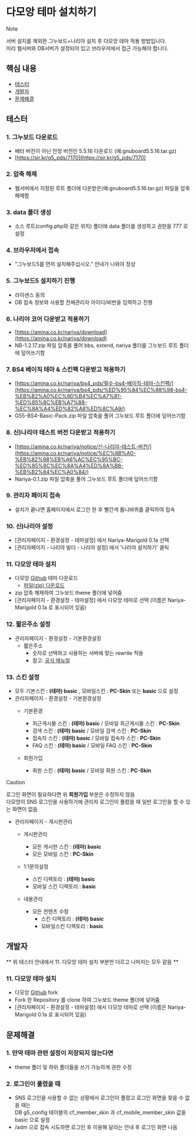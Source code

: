 # 다모앙 테마 설치하기

> [!NOTE]
> 서버 설치를 제외한 그누보드+나리야 설치 후 다모앙 테마 적용 방법입니다.  
> 미리 웹서버와 DB서버가 설정되어 있고 브라우저에서 접근 가능해야 합니다.

## 핵심 내용
- <a href="#테스터">테스터</a>  
- [개발자](#개발자)  
- [문제해결](#문제해결)  

## 테스터
### 1. 그누보드 다운로드
 - 베타 버전이 아닌 안정 버전인 5.5.16 다운로드 (예:gnuboard5.5.16.tar.gz)
 - [https://sir.kr/g5_pds/7170](https://sir.kr/g5_pds/7170)

### 2. 압축 해제
 - 웹서버에서 지정된 루트 폴더에 다운받은(예:gnuboard5.5.16.tar.gz) 파일을 압축 해제함

### 3. data 폴더 생성
 - 소스 루트(config.php와 같은 위치) 폴더에 data 폴더를 생성하고 권한을 777 로 설정

### 4. 브라우저에서 접속
 - "그누보드5를 먼저 설치해주십시오." 안내가 나와야 정상

### 5. 그누보드5 설치하기 진행
 - 라이센스 동의
 - DB 접속 정보와 사용할 전체관리자 아이디/비번을 입력하고 진행

### 6. 나리야 코어 다운받고 적용하기
 - [https://amina.co.kr/nariya/download](https://amina.co.kr/nariya/download)
 - NB-1.2.17.zip 파일 압축을 풀어 bbs, extend, nariya 폴더를 그누보드 루트 폴더에 덮어쓰기함

### 7. BS4 베이직 테마 & 스킨팩 다운받고 적용하기
 - [https://amina.co.kr/nariya/bs4_pds/필수-bs4-베이직-테마-스킨팩/](https://amina.co.kr/nariya/bs4_pds/%ED%95%84%EC%88%98-bs4-%EB%B2%A0%EC%9D%B4%EC%A7%81-%ED%85%8C%EB%A7%88-%EC%8A%A4%ED%82%A8%ED%8C%A9/)
 - G55-BS4-Basic-Pack.zip 파일 압축을 풀어 그누보드 루트 폴더에 덮어쓰기함

### 8. 신)나리야 테스트 버전 다운받고 적용하기
- [https://amina.co.kr/nariya/notice/신-나리야-테스트-버전/](https://amina.co.kr/nariya/notice/%EC%8B%A0-%EB%82%98%EB%A6%AC%EC%95%BC-%ED%85%8C%EC%8A%A4%ED%8A%B8-%EB%B2%84%EC%A0%84/)
 - Nariya-0.1.zip 파일 압축을 풀어 그누보드 루트 폴더에 덮어쓰기함

### 9. 관리자 페이지 접속
- 설치가 끝나면 홈페이지에서 로그인 한 후 빨간색 톱니바퀴를 클릭하여 접속

### 10. 신)나리야 설정
 - [관리자페이지 - 환경설정 - 테마설정] 에서 Nariya-Marigold 0.1a 선택
 - [관리자페이지 - 나리야 빌더 - 나리야 설정] 에서 '나리야 설치하기' 클릭

### 11. 다모앙 테마 설치
 - 다모앙 [Github](https://github.com/damoang/theme.git) 테마 다운로드
   - [파일(zip) 다운로드](https://github.com/damoang/theme/archive/refs/heads/main.zip)
 - zip 압축 해제하여 그누보드 theme 폴더에 넣어줌
 - [관리자페이지 - 환경설정 - 테마설정] 에서 다모앙 테마로 선택 (이름은 Nariya-Marigold 0.1a 로 표시되어 있음)

### 12. 짧은주소 설정
- 관리자페이지 - 환경설정 - 기본환경설정
  	- 짧은주소
  		- 숫자로 선택하고 사용하는 서버에 맞는 rewrite 적용
  	   	- 참고: [공식 메뉴얼](https://sir.kr/manual/g5/286)

### 13. 스킨 설정
- 모두 기본스킨 : **(테마) basic** , 모바일스킨 : **PC-Skin** 또는 **basic** 으로 설정
- 관리자페이지 - 환경설정 - 기본환경설정
	- 기본환경
		- 최근게시물 스킨 : **(테마) basic** / 모바일 최근게시물 스킨 : **PC-Skin**
		- 검색 스킨 : **(테마) basic** / 모바일 검색 스킨 : **PC-Skin**
		- 접속자 스킨 : **(테마) basic** / 모바일 접속자 스킨 : **PC-Skin**
		- FAQ 스킨 : **(테마) basic** / 모바일 FAQ 스킨 : **PC-Skin**

	- 회원가입
 		- 회원 스킨 : **(테마) basic** / 모바일 회원 스킨 : **PC-Skin**
> [!CAUTION]
> 로그인 화면이 필요하다면 위 **회원가입** 부분은 수정하지 않음  
> 다모앙이 SNS 로그인을 사용하기에 관리자 로그인이 풀렸을 때 일반 로그인을 할 수 있는 화면이 없음  

- 관리자페이지 - 게시판관리
	- 게시판관리
		- 모든 게시판 스킨 : **(테마) basic**
		- 모든 모바일 스킨 : **PC-Skin**

	- 1:1문의설정
		- 스킨 디렉토리 : **(테마) basic**
		- 모바일 스킨 디렉토리 : **basic**

	- 내용관리
		- 모든 컨텐츠 수정
			- 스킨 디렉토리 : **(테마) basic**
			- 모바일스킨 디렉토리 : **basic**



## 개발자

** 위 테스터 안내에서 11. 다모앙 테마 설치 부분만 다르고 나머지는 모두 같음 **

### 11. 다모앙 테마 설치
 - 다모앙 [Github](https://github.com/damoang/theme.git) fork
 - Fork 한 Repository 를 clone 하여 그누보드 theme 폴더에 넣어줌
 - [관리자페이지 - 환경설정 - 테마설정] 에서 다모앙 테마로 선택 (이름은 Nariya-Marigold 0.1a 로 표시되어 있음)


## 문제해결
### 1. 만약 테마 관련 설정이 저장되지 않는다면
- theme 폴더 및 하위 폴더들을 쓰기 가능하게 권한 수정
### 2. 로그인이 풀렸을 때
- SNS 로그인을 사용할 수 없는 상황에서 로그인이 풀렸고 로그인 화면을 찾을 수 없을 때는  
DB g5_config 테이블의 cf_member_skin 과 cf_mobile_member_skin 값을 basic 으로 설정
- /adm 으로 접속 시도하면 로그인 후 이용해 달라는 안내 후 로그인 화면 나옴
